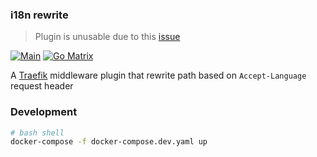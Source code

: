 ### i18n rewrite

> Plugin is unusable due to this [issue](https://github.com/traefik/yaegi/issues/1158)

[![Main](https://github.com/WLun001/i18n-rewrite/actions/workflows/main.yml/badge.svg)](https://github.com/WLun001/i18n-rewrite/actions/workflows/main.yml)
[![Go Matrix](https://github.com/WLun001/i18n-rewrite/actions/workflows/go-cross.yml/badge.svg)](https://github.com/WLun001/i18n-rewrite/actions/workflows/go-cross.yml)

A [Traefik](https://traefik.io) middleware plugin that rewrite path based on `Accept-Language` request header

### Development
```bash
# bash shell
docker-compose -f docker-compose.dev.yaml up

